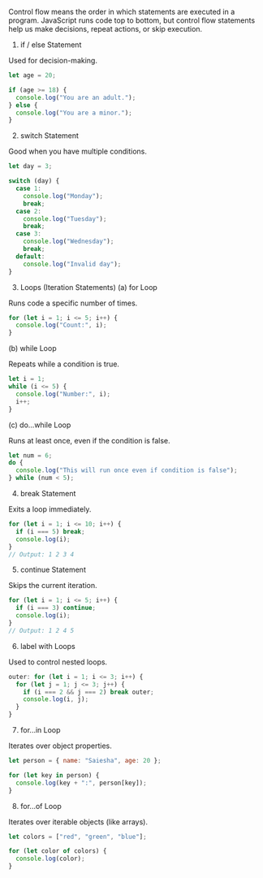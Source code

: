 Control flow means the order in which statements are executed in a program.
JavaScript runs code top to bottom, but control flow statements help us make decisions, repeat actions, or skip execution.

1. if / else Statement

Used for decision-making.
```javascript
let age = 20;

if (age >= 18) {
  console.log("You are an adult.");
} else {
  console.log("You are a minor.");
}
```
2. switch Statement

Good when you have multiple conditions.
```javascript
let day = 3;

switch (day) {
  case 1:
    console.log("Monday");
    break;
  case 2:
    console.log("Tuesday");
    break;
  case 3:
    console.log("Wednesday");
    break;
  default:
    console.log("Invalid day");
}
```
3. Loops (Iteration Statements)
(a) for Loop

Runs code a specific number of times.
```javascript
for (let i = 1; i <= 5; i++) {
  console.log("Count:", i);
}
```
(b) while Loop

Repeats while a condition is true.
```javascript
let i = 1;
while (i <= 5) {
  console.log("Number:", i);
  i++;
}
```

(c) do...while Loop

Runs at least once, even if the condition is false.
```javascript
let num = 6;
do {
  console.log("This will run once even if condition is false");
} while (num < 5);
```

4. break Statement

Exits a loop immediately.
```javascript
for (let i = 1; i <= 10; i++) {
  if (i === 5) break;
  console.log(i);
}
// Output: 1 2 3 4
```

5. continue Statement

Skips the current iteration.
```javascript
for (let i = 1; i <= 5; i++) {
  if (i === 3) continue;
  console.log(i);
}
// Output: 1 2 4 5
```

6. label with Loops 

Used to control nested loops.
```javascript
outer: for (let i = 1; i <= 3; i++) {
  for (let j = 1; j <= 3; j++) {
    if (i === 2 && j === 2) break outer;
    console.log(i, j);
  }
}
```

7. for...in Loop

Iterates over object properties.
```javascript
let person = { name: "Saiesha", age: 20 };

for (let key in person) {
  console.log(key + ":", person[key]);
}
```

8. for...of Loop

Iterates over iterable objects (like arrays).
```javascript
let colors = ["red", "green", "blue"];

for (let color of colors) {
  console.log(color);
}
```